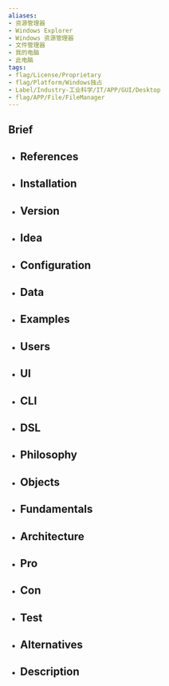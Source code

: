 ```yaml
---
aliases:
- 资源管理器
- Windows Explorer
- Windows 资源管理器
- 文件管理器
- 我的电脑
- 此电脑
tags:
- flag/License/Proprietary
- flag/Platform/Windows独占
- Label/Industry-工业科学/IT/APP/GUI/Desktop
- flag/APP/File/FileManager
---
```


## Brief

- References
    - 

- Installation
    - 

- Version
    - 

- Idea
    - 

- Configuration
    - 

- Data
    - 

- Examples
    - 

- Users
    - 

- UI
    - 

- CLI
    - 

- DSL
    - 

- Philosophy
    - 

- Objects
    - 

- Fundamentals
    - 

- Architecture
    - 

- Pro
    - 

- Con
    - 

- Test
    - 

- Alternatives
    - 

- Description
    - 
